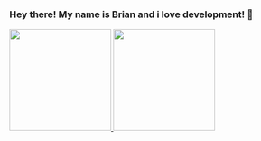 ### Hey there! My name is Brian and i love development! 👋

<div>
  <a href="https://github.com/Brian-Mello"/>
  <img height="180em" src="https://github-readme-stats.vercel.app/api?username=brian-mello&show_icons=true&include_all_commits=true&count_private=true&theme=dark" />
  <img height="180em" src="https://github-readme-stats.vercel.app/api/top-langs/?username=brian-mello&layout=donut&langs_count=16&theme=dark" />
</div>
